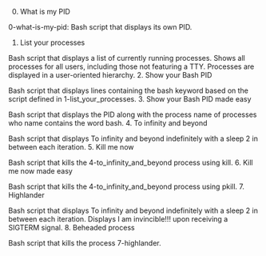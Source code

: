 0. What is my PID

0-what-is-my-pid: Bash script that displays its own PID.
1. List your processes

Bash script that displays a list of currently running processes.
Shows all processes for all users, including those not featuring a TTY.
Processes are displayed in a user-oriented hierarchy.
2. Show your Bash PID

Bash script that displays lines containing the bash keyword based on the script defined in 1-list_your_processes.
3. Show your Bash PID made easy

Bash script that displays the PID along with the process name of processes who name contains the word bash.
4. To infinity and beyond

Bash script that displays To infinity and beyond indefinitely with a sleep 2 in between each iteration.
5. Kill me now

Bash script that kills the 4-to_infinity_and_beyond process using kill.
6. Kill me now made easy

Bash script that kills the 4-to_infinity_and_beyond process using pkill.
7. Highlander

Bash script that displays To infinity and beyond indefinitely with a sleep 2 in between each iteration.
Displays I am invincible!!! upon receiving a SIGTERM signal.
8. Beheaded process

Bash script that kills the process 7-highlander.
